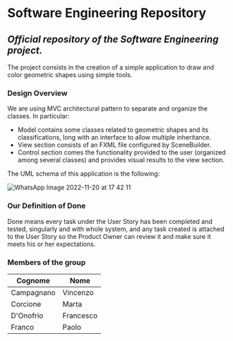 # Software Engineering Repository
## _Official repository of the Software Engineering project._
The project consists in the creation of a simple application to draw and color geometric shapes using simple tools.
### Design Overview
We are using MVC architectural pattern to separate and organize the classes.
In particular: 
- Model contains some classes related to geometric shapes and its classifications, long with an interface to allow multiple inheritance. 
- View section consists of an FXML file configured by SceneBuilder.
- Control section comes the functionality provided to the user (organized among several classes) and provides visual results to the view section.

The UML schema of this application is the following:

![WhatsApp Image 2022-11-20 at 17 42 11](https://user-images.githubusercontent.com/68144630/202914471-023799ba-b4db-4fa2-8463-2c65b44ee61c.jpeg)

### Our Definition of Done
Done means every task under the User Story has been completed and tested, singularly and with whole system, and any task created is attached to the User Story so the Product Owner can review it and make sure it meets his or her expectations.

### Members of the group
| Cognome | Nome |
| ------ | ------ |
| Campagnano | Vincenzo | 
| Corcione | Marta | 
| D'Onofrio | Francesco |
| Franco | Paolo |
